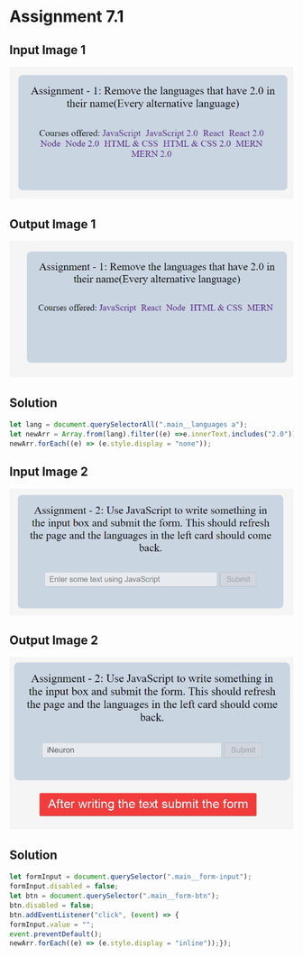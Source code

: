 # Assignment 7.1

## Input Image 1

![input 1](./DOM%20P7/ass7.1-before.png)

## Output Image 1

![output 1](./DOM%20P7/ass7.1-after.png)

## Solution

```JavaScript
let lang = document.querySelectorAll(".main__languages a");
let newArr = Array.from(lang).filter((e) =>e.innerText.includes("2.0"));
newArr.forEach((e) => (e.style.display = "none"));
```

## Input Image 2

![input 2](./DOM%20P7/ass7.2-before.png)

## Output Image 2

![output 2](./DOM%20P7/ass7.2-after.png)

## Solution

```JavaScript
let formInput = document.querySelector(".main__form-input");
formInput.disabled = false;
let btn = document.querySelector(".main__form-btn");
btn.disabled = false;
btn.addEventListener("click", (event) => {
formInput.value = "";
event.preventDefault();
newArr.forEach((e) => (e.style.display = "inline"));});
```